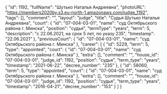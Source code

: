 {
    "id": 1192,
    "fullName": "Шутько Наталья Андреевна",
    "photoURL": "https://members2020by.s3.eu-north-1.amazonaws.com/judge_1192",
    "tags": [],
    "comment": "",
    "layout": "judge",
    "title": "Судья Шутько Наталья Андреевна",
    "court": {
        "id": "07-004-03-01",
        "name": "суд Октябрьского района г. Минска",
        "position": "судья",
        "termType": "years",
        "term": 5,
        "description": "c 22.06.2021, на срок 5 лет, по указу 235",
        "timestamp": "22.06.2021"
    },
    "previousCourt": {
        "id": "07-004-03-01",
        "name": "суд Октябрьского района г. Минска"
    },
    "career": [
        {
            "id": 5229,
            "term": 5,
            "type": "appointed",
            "court": {
                "id": "07-004-03-01",
                "name": "суд Октябрьского района г. Минска"
            },
            "extra": [],
            "comment": "",
            "house_id": "07-004-03-01",
            "judge_id": 1192,
            "position": "судья",
            "term_type": "years",
            "timestamp": "2021-06-22",
            "decree_number": "235"
        },
        {
            "id": 58060,
            "term": 5,
            "type": "appointed",
            "court": {
                "id": "07-004-03-01",
                "name": "суд Октябрьского района г. Минска"
            },
            "extra": [],
            "comment": "",
            "house_id": "07-004-03-01",
            "judge_id": 1192,
            "position": "судья",
            "term_type": "years",
            "timestamp": "2016-04-21",
            "decree_number": "153"
        }
    ]
}